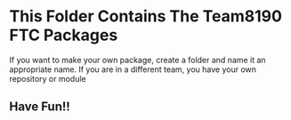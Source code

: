 # This Folder Contains The Team8190 FTC Packages
If you want to make your own package, create a folder and name it an appropriate name.
If you are in a different team, you have your own repository or module
## Have Fun!!
